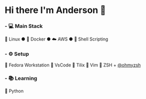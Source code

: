 # Hi there I'm Anderson 👋

### -                                            :computer: **Main Stack** 

:penguin: Linux ● :whale2: Docker ● :cloud: AWS ●  :shell: Shell Scripting

### -                                                  :gear: **Setup** 

:small_blue_diamond:  Fedora Workstation  :small_blue_diamond: VsCode  :small_blue_diamond: Tilix  :small_blue_diamond: Vim  :small_blue_diamond: ZSH + [@ohmyzsh](https://github.com/ohmyzsh/ohmyzsh)

 ### -                                                :books: **Learning**

:snake: Python
